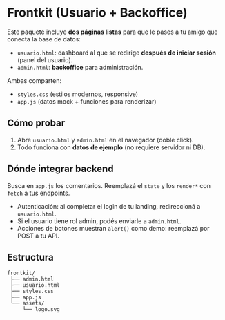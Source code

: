 
# Frontkit (Usuario + Backoffice)

Este paquete incluye **dos páginas listas** para que le pases a tu amigo que conecta la base de datos:

- `usuario.html`: dashboard al que se redirige **después de iniciar sesión** (panel del usuario).
- `admin.html`: **backoffice** para administración.

Ambas comparten:
- `styles.css` (estilos modernos, responsive)
- `app.js` (datos mock + funciones para renderizar)

## Cómo probar
1. Abre `usuario.html` y `admin.html` en el navegador (doble click).
2. Todo funciona con **datos de ejemplo** (no requiere servidor ni DB).

## Dónde integrar backend
Busca en `app.js` los comentarios. Reemplazá el `state` y los `render*` con `fetch` a tus endpoints.

- Autenticación: al completar el login de tu landing, redireccioná a `usuario.html`.
- Si el usuario tiene rol admin, podés enviarle a `admin.html`.
- Acciones de botones muestran `alert()` como demo: reemplazá por POST a tu API.

## Estructura
```
frontkit/
 ├── admin.html
 ├── usuario.html
 ├── styles.css
 ├── app.js
 └── assets/
     └── logo.svg
```
